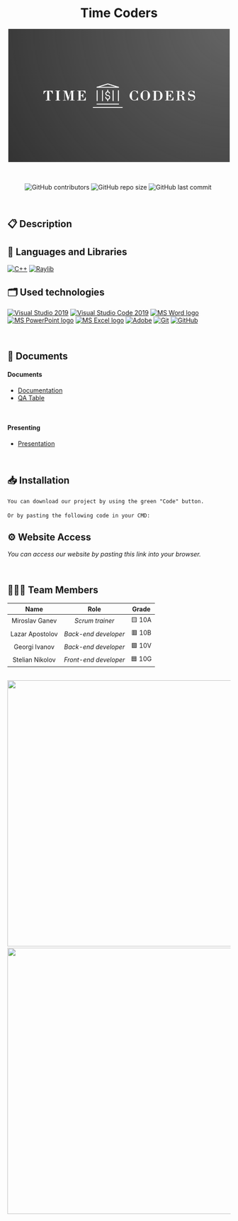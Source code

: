 <h1 align="center">Time Coders</h1>

<p align = "center">
 <img height="300" width="500" src = "My-Digital-Will-Project/Logo/Logo.png" alt = "logo">
</p>

<br>

<p align = "center">
  <img alt="GitHub contributors" src="">
  <img alt="GitHub repo size" src="">
  <img alt="GitHub last commit" src="">
  <img src="">
</p> 

## 📋 Description


## 🚀 Languages and Libraries
<p align="left">
  <a href="https://www.cplusplus.com/"><img src="https://img.icons8.com/color/48/000000/c-plus-plus-logo.png" alt="C++"/></a>
  <a href="https://www.raylib.com/"><img src ="https://upload.wikimedia.org/wikipedia/commons/f/f4/Raylib_logo.png" alt="Raylib" heigh=48px width=48px/></a>
</p>

## 🗂 Used technologies
<p align="left">
  <a href="https://visualstudio.microsoft.com/"><img src="https://img.icons8.com/fluency/48/000000/visual-studio.png" alt="Visual Studio 2019"/></a>
  <a href="https://code.visualstudio.com/"><img src="https://img.icons8.com/color/48/null/visual-studio-code-2019.png" alt="Visual Studio Code 2019"/></a>
  <a href="https://www.microsoft.com/en-ww/microsoft-365/word"><img src="https://img.icons8.com/fluency/48/000000/microsoft-word-2019.png" alt="MS Word logo" width=48px /></a>
  <a href="https://www.microsoft.com/en-us/microsoft-365/powerpoint"><img src="https://img.icons8.com/fluency/48/000000/microsoft-powerpoint-2019.png" alt="MS PowerPoint logo" width=48px /></a>
  <a href="https://www.microsoft.com/en-us/microsoft-365/excel"><img src="https://img.icons8.com/fluency/48/000000/microsoft-excel-2019.png" alt="MS Excel logo"/></a>
  <a href="https://www.adobe.com/"><img src="https://img.icons8.com/color/48/null/adobe-illustrator--v1.png" alt="Adobe"/></a>
  <a href="https://git-scm.com/"><img src="https://img.icons8.com/color/48/000000/git.png" alt="Git"/></a>
  <a href="https://git-scm.com/"><img src="https://cdn-icons-png.flaticon.com/512/25/25231.png" alt="GitHub" heigh=48px width=48px/></a>
</p> 

## 📝 Documents
 
<h4>Documents</h4>
  <ul>
    <li><a href="My-Digital-Will-Project/Documentation/Time Coders_documentation">Documentation</a></li>
    <li><a href="">QA Table</a></li>
  </ul> 
<h4>Presenting</h4>
  <ul>    
    <li><a href="My-Digital-Will-Project/Documentation/presentation">Presentation</a></li>
  </ul> 
   


## 📥 Installation
```
You can download our project by using the green "Code" button.

Or by pasting the following code in your CMD:

```

## ⚙ Website Access

*You can access our website by pasting this link into your browser.*
```
 
```

## 👨🏻‍💻 Team Members

| **Name** | **Role** | **Grade** |
| :---:   | :---: | :---: |
| Miroslav Ganev | *Scrum trainer* | 🟨 10A |
| Lazar Apostolov | *Back-end developer*  | 🟥 10B |
| Georgi Ivanov | *Back-end developer*  | 🟩 10V |
| Stelian Nikolov |  *Front-end developer*  | 🟦 10G |


## 

<img height="600" width="1050" src = ""/>
<img height="600" width="1050" src = ""/>
